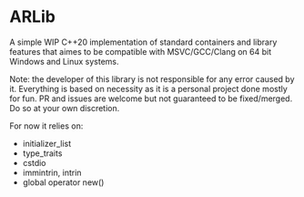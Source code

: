 # ARLib
A simple WIP C++20 implementation of standard containers and library features that aimes to be compatible with MSVC/GCC/Clang on 64 bit Windows and Linux systems.

Note: the developer of this library is not responsible for any error caused by it. Everything is based on necessity as it is a personal project done mostly for fun. PR and issues are welcome but not guaranteed to be fixed/merged. Do so at your own discretion.

For now it relies on:
- initializer_list
- type_traits
- cstdio
- immintrin, intrin
- global operator new()